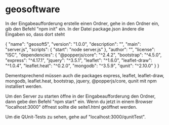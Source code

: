 # geosoftware

In der Eingabeaufforderung erstelle einen Ordner, gehe in den Ordner ein, gib den Befehl "npm init" ein. 
In der Datei package.json ändere die Eingaben so, dass dort steht

{
  "name": "geosoft5",
  "version": "1.0.0",
  "description": "",
  "main": "server.js",
  "scripts": {
    "start": "node server.js"
  },
  "author": "",
  "license": "ISC",
  "dependencies": {
    "@popperjs/core": "^2.4.2",
    "bootstrap": "^4.5.0",
    "express": "^4.17.1",
    "jquery": "^3.5.1",
    "leaflet": "^1.6.0",
    "leaflet-draw": "^1.0.4",
    "leaflet.heat": "^0.2.0",
    "mongodb": "^3.5.9",
    "qunit": "^2.10.0"
  }
}

Dementsprechend müssen auch die packages express, leaflet, leaflet-draw, mongodb, leaflet.heat, bootstrap, jquery, @popperjs/core, qunit mit npm installiert werden.

Um den Server zu starten öffne in der Eingabeaufforderung den Ordner, dann gebe den Befehl "npm start" ein. Wenn du jetzt in einem Browser "localhost:3000" öffnest sollte die seite1.html geöffnet werden.

Um die QUnit-Tests zu sehen, gehe auf "localhost:3000/qunitTest".
